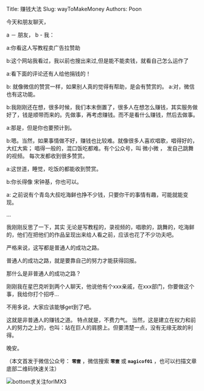 Title:  赚钱大法
Slug:  wayToMakeMoney
Authors: Poon


今天和朋友聊天，

a － 朋友， b - 我： 

a:你看这人写教程卖广告拉赞助

b:这个网站我看过，我以前也搜出来过,但是能不能卖钱，就看自己怎么运作了

a:看下面的评论还有人给他捐钱的！

b:
就像微信的赞赏一样，如果别人真的觉得有帮助，是会有赞赏的。
a:对，微信也有这功能。

b:我刚刚还在想，很多时候，我们本末倒置了，很多人在想怎么赚钱，其实服务做好了，钱是顺带而来的。先做事，再考虑赚钱。而不是看什么赚钱，然后去做事。

a:那是，但是你也要预计到。

b:嗯。当然，如果事情做不好，赚钱也比较难。就像很多人喜欢唱歌，唱得好的，大红大紫； 唱得一般的，混口饭吃都难。有个公众号，叫 微小微 ， 发自己跳舞的视频。 每次发都收到很多赞赏。

a:这世道，睡觉，吃饭的都能收到赞赏。

b:你长得像 宋钟基，你也可以。

a: 之前说有个青岛大叔吃海鲜也挣不少钱，只要你干的事情有趣，可能就能变现。

...


我刚刚反思了一下，其实 无论是写教程的，录视频的，唱歌的，跳舞的，吃海鲜的，他们在把他们的作品呈现出来给人看之前，应该也花了不少功夫吧。

严格来说，这写都是普通人的成功之路。

普通人的成功之路，就是要靠自己的努力才能获得回报。

那什么是非普通人的成功之路？

刚刚我在星巴克听到两个人聊天，他说他有个xxx亲戚，在xxx部门，你要做这个事，我给你打个招呼...

不用多说，大家应该能够get到了吧。

这就是非普通人的赚钱之道。 特点就是，不费力气。 当然，这是建立在权力和前人的努力之上的，也叫：站在巨人的肩膀上。但要清楚一点，没有无缘无故的利得。

晚安。

（本文首发于微信公众号： **`零壹`** ，微信搜索 **`零壹`** 或 **`magicof01`** ，也可以扫描文章底部二维码快速关注）

![bottom求关注forIMX3](http://www.imx3.com/img/weixin_bi_common/sdr_code_tree_01.png)
